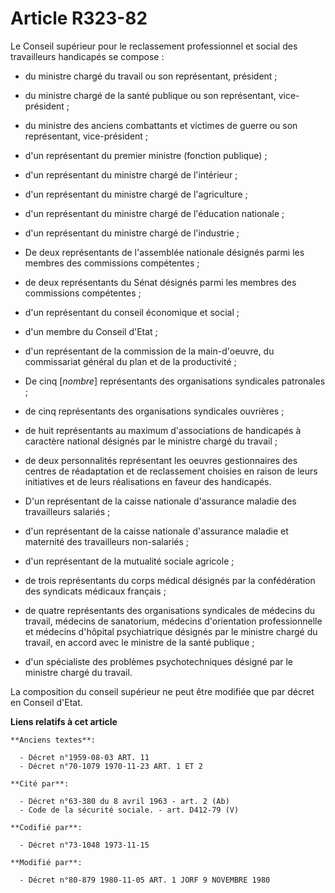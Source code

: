 # Article R323-82

Le Conseil supérieur pour le reclassement professionnel et social des travailleurs handicapés se compose :

- du ministre chargé du travail ou son représentant, président ;

- du ministre chargé de la santé publique ou son représentant, vice-président ;

- du ministre des anciens combattants et victimes de guerre ou son représentant, vice-président ;

- d'un représentant du premier ministre (fonction publique) ;

- d'un représentant du ministre chargé de l'intérieur ;

- d'un représentant du ministre chargé de l'agriculture ;

- d'un représentant du ministre chargé de l'éducation nationale ;

- d'un représentant du ministre chargé de l'industrie ;

- De deux représentants de l'assemblée nationale désignés parmi les membres des commissions compétentes ;

- de deux représentants du Sénat désignés parmi les membres des commissions compétentes ;

- d'un représentant du conseil économique et social ;

- d'un membre du Conseil d'Etat ;

- d'un représentant de la commission de la main-d'oeuvre, du commissariat général du plan et de la productivité ;

- De cinq [*nombre*] représentants des organisations syndicales patronales ;

- de cinq représentants des organisations syndicales ouvrières ;

- de huit représentants au maximum d'associations de handicapés à caractère national désignés par le ministre chargé du
travail ;

- de deux personnalités représentant les oeuvres gestionnaires des centres de réadaptation et de reclassement choisies en
raison de leurs initiatives et de leurs réalisations en faveur des handicapés.

- D'un représentant de la caisse nationale d'assurance maladie des travailleurs salariés ;

- d'un représentant de la caisse nationale d'assurance maladie et maternité des travailleurs non-salariés ;

- d'un représentant de la mutualité sociale agricole ;

- de trois représentants du corps médical désignés par la confédération des syndicats médicaux français ;

- de quatre représentants des organisations syndicales de médecins du travail, médecins de sanatorium, médecins d'orientation
professionnelle et médecins d'hôpital psychiatrique désignés par le ministre chargé du travail, en accord avec le ministre de
la santé publique ;

- d'un spécialiste des problèmes psychotechniques désigné par le ministre chargé du travail.

La composition du conseil supérieur ne peut être modifiée que par décret en Conseil d'Etat.

**Liens relatifs à cet article**

	**Anciens textes**:

	  - Décret n°1959-08-03 ART. 11
	  - Décret n°70-1079 1970-11-23 ART. 1 ET 2

	**Cité par**:

	  - Décret n°63-380 du 8 avril 1963 - art. 2 (Ab)
	  - Code de la sécurité sociale. - art. D412-79 (V)

	**Codifié par**:

	  - Décret n°73-1048 1973-11-15

	**Modifié par**:

	  - Décret n°80-879 1980-11-05 ART. 1 JORF 9 NOVEMBRE 1980
